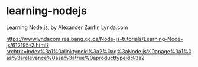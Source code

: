 # learning-nodejs
Learning Node.js, by Alexander Zanfir, Lynda.com

https://wwwlyndacom.res.banq.qc.ca/Node-js-tutorials/Learning-Node-js/612195-2.html?srchtrk=index%3a1%0alinktypeid%3a2%0aq%3aNode.js%0apage%3a1%0as%3arelevance%0asa%3atrue%0aproducttypeid%3a2
